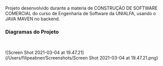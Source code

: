 # 
Projeto desenvolvido durante a materia de  CONSTRUÇÃO DE SOFTWARE COMERCIAL do curso de Engenharia de Software da UNIALFA, usando o JAVA MAVEN no backend.



### Diagramas do Projeto

​		

![Screen Shot 2021-03-04 at 19.47.21](/Users/filipeabner/Screenshots/Screen Shot 2021-03-04 at 19.47.21.png)





